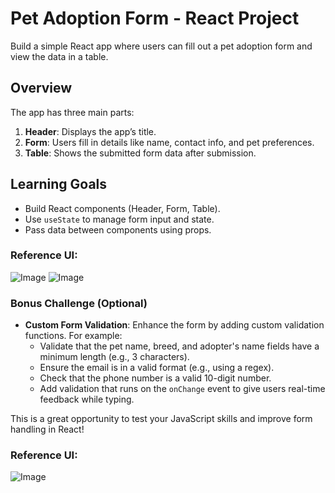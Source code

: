 # Pet Adoption Form - React Project

Build a simple React app where users can fill out a pet adoption form and view the data in a table.

## Overview

The app has three main parts:

1. **Header**: Displays the app’s title.
2. **Form**: Users fill in details like name, contact info, and pet preferences.
3. **Table**: Shows the submitted form data after submission.

## Learning Goals

-   Build React components (Header, Form, Table).
-   Use `useState` to manage form input and state.
-   Pass data between components using props.

### Reference UI:

![Image](https://utfs.io/f/A8JZzw0Laf9jEsK2MkhBOGFYQHrk5EVpZl0KxbMgqjTtPu3a)
![Image](https://utfs.io/f/A8JZzw0Laf9jdVd6HKrWunt9yxDYPKUZgv60iAroJbcMF5RN)

### Bonus Challenge (Optional)

-   **Custom Form Validation**: Enhance the form by adding custom validation functions. For example:
    -   Validate that the pet name, breed, and adopter's name fields have a minimum length (e.g., 3 characters).
    -   Ensure the email is in a valid format (e.g., using a regex).
    -   Check that the phone number is a valid 10-digit number.
    -   Add validation that runs on the `onChange` event to give users real-time feedback while typing.

This is a great opportunity to test your JavaScript skills and improve form handling in React!

### Reference UI:

![Image](https://utfs.io/f/A8JZzw0Laf9jrt9I1tTprxkXMzACaTGB9sui0gJOPShZYdHF)
